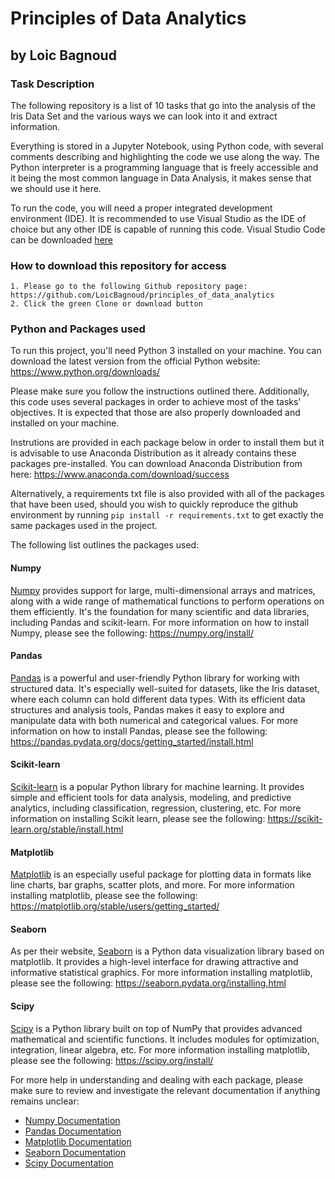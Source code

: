 # Principles of Data Analytics

## by Loic Bagnoud

### Task Description 
>
The following repository is a list of 10 tasks that go into the analysis of the Iris Data Set and the various ways we can look into it and extract information.
>
Everything is stored in a Jupyter Notebook, using Python code, with several comments describing and highlighting the code we use along the way. The Python interpreter is a programming language that is freely accessible and it being the most common language in Data Analysis, it makes sense that we should use it here.
>
To run the code, you will need a proper integrated development environment (IDE). It is recommended to use Visual Studio as the IDE of choice but any other IDE is capable of running this code. Visual Studio Code can be downloaded [here](https://code.visualstudio.com/)
>
### How to download this repository for access
>
    1. Please go to the following Github repository page: https://github.com/LoicBagnoud/principles_of_data_analytics
    2. Click the green Clone or download button
>
### Python and Packages used
>
To run this project, you'll need Python 3 installed on your machine. You can download the latest version from the official Python website: https://www.python.org/downloads/
>
Please make sure you follow the instructions outlined there. Additionally, this code uses several packages in order to achieve most of the tasks' objectives. It is expected that those are also properly downloaded and installed on your machine.
>
Instrutions are provided in each package below in order to install them but it is advisable to use Anaconda Distribution as it already contains these packages pre-installed. You can download Anaconda Distribution from here: https://www.anaconda.com/download/success
>
Alternatively, a requirements txt file is also provided with all of the packages that have been used, should you wish to quickly reproduce the github environment by running `pip install -r requirements.txt` to get exactly the same packages used in the project.
>
The following list outlines the packages used:

#### Numpy
>
[Numpy](https://numpy.org/) provides support for large, multi-dimensional arrays and matrices, along with a wide range of mathematical functions to perform operations on them efficiently. It's the foundation for many scientific and data libraries, including Pandas and scikit-learn. For more information on how to install Numpy, please see the following: https://numpy.org/install/
>
#### Pandas
>
[Pandas](https://pandas.pydata.org/docs/index.html) is a powerful and user-friendly Python library for working with structured data. It's especially well-suited for datasets, like the Iris dataset, where each column can hold different data types. With its efficient data structures and analysis tools, Pandas makes it easy to explore and manipulate data with both numerical and categorical values. For more information on how to install Pandas, please see the following: https://pandas.pydata.org/docs/getting_started/install.html
>
#### Scikit-learn
[Scikit-learn](https://scikit-learn.org/stable/) is a popular Python library for machine learning. It provides simple and efficient tools for data analysis, modeling, and predictive analytics, including classification, regression, clustering, etc. For more information on installing Scikit learn, please see the following: https://scikit-learn.org/stable/install.html
>
#### Matplotlib
>
[Matplotlib](https://matplotlib.org/) is an especially useful package for plotting data in formats like line charts, bar graphs, scatter plots, and more. For more information installing matplotlib, please see the following: https://matplotlib.org/stable/users/getting_started/
>
#### Seaborn
>
As per their website, [Seaborn](https://seaborn.pydata.org/) is a Python data visualization library based on matplotlib. It provides a high-level interface for drawing attractive and informative statistical graphics. For more information installing matplotlib, please see the following: https://seaborn.pydata.org/installing.html
>
#### Scipy
>
[Scipy](https://scipy.org/) is a Python library built on top of NumPy that provides advanced mathematical and scientific functions. It includes modules for optimization, integration, linear algebra, etc. For more information installing matplotlib, please see the following: https://scipy.org/install/
>
For more help in understanding and dealing with each package, please make sure to review and investigate the relevant documentation if anything remains unclear:
>
- [Numpy Documentation](https://numpy.org/doc/stable/)
- [Pandas Documentation](https://pandas.pydata.org/docs/index.html)
- [Matplotlib Documentation](https://matplotlib.org/)
- [Seaborn Documentation](https://seaborn.pydata.org/)
- [Scipy Documentation](https://scipy.org/)